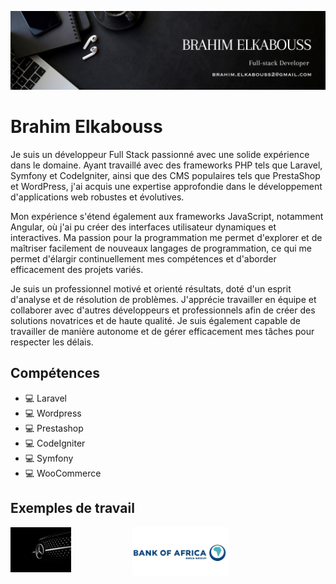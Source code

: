 ![Design and Development](https://github.com/BrahimElkabouss/BrahimElkabouss/blob/main/BRAHIM%20ELKABOUSS.png)

# Brahim Elkabouss
Je suis un développeur Full Stack passionné avec une solide expérience dans le domaine. Ayant travaillé avec des frameworks PHP tels que Laravel, Symfony et CodeIgniter, ainsi que des CMS populaires tels que PrestaShop et WordPress, j'ai acquis une expertise approfondie dans le développement d'applications web robustes et évolutives.

Mon expérience s'étend également aux frameworks JavaScript, notamment Angular, où j'ai pu créer des interfaces utilisateur dynamiques et interactives. Ma passion pour la programmation me permet d'explorer et de maîtriser facilement de nouveaux langages de programmation, ce qui me permet d'élargir continuellement mes compétences et d'aborder efficacement des projets variés.

Je suis un professionnel motivé et orienté résultats, doté d'un esprit d'analyse et de résolution de problèmes. J'apprécie travailler en équipe et collaborer avec d'autres développeurs et professionnels afin de créer des solutions novatrices et de haute qualité. Je suis également capable de travailler de manière autonome et de gérer efficacement mes tâches pour respecter les délais.

## Compétences
* 💻 Laravel
* 💻 Wordpress
* 💻 Prestashop
* 💻 CodeIgniter
* 💻 Symfony
* 💻 WooCommerce

## Exemples de travail
<div style="    display: flex !important;">
<a href="https://mercedes-benz-maroc.com/" target="_blank" >  <img src="https://github.com/BrahimElkabouss/BrahimElkabouss/blob/main/banner_merc.webp" width="50%" > </a>
<a href="https://www.damaneimmo.ma/" target="_blank" >  <img src="https://github.com/BrahimElkabouss/BrahimElkabouss/blob/main/bank_of_africa_-.jpg" width="50%" > </a>
</div>
